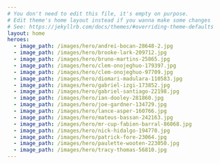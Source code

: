 ```yaml
---
# You don't need to edit this file, it's empty on purpose.
# Edit theme's home layout instead if you wanna make some changes
# See: https://jekyllrb.com/docs/themes/#overriding-theme-defaults
layout: home
heroes: 
  - image_path: /images/hero/andrei-bocan-28648-2.jpg
  - image_path: /images/hero/brooke-lark-209712.jpg
  - image_path: /images/hero/bruno-martins-25865.jpg
  - image_path: /images/hero/clem-onojeghuo-179397.jpg
  - image_path: /images/hero/clem-onojeghuo-97709.jpg
  - image_path: /images/hero/diomari-madulara-110583.jpg
  - image_path: /images/hero/gabriel-izgi-173852.jpg
  - image_path: /images/hero/gabriel-santiago-22198.jpg
  - image_path: /images/hero/ian-dooley-281860.jpg
  - image_path: /images/hero/joe-gardner-134729.jpg
  - image_path: /images/hero/lance-asper-160766.jpg
  - image_path: /images/hero/mateus-bassan-242163.jpg
  - image_path: /images/hero/mr-cup-fabien-barral-86068.jpg
  - image_path: /images/hero/nick-hidalgo-194770.jpg
  - image_path: /images/hero/patrick-fore-23064.jpg
  - image_path: /images/hero/paulette-wooten-223050.jpg
  - image_path: /images/hero/tracy-thomas-56810.jpg
---
```

